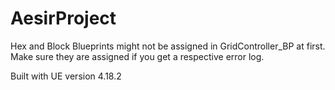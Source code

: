 # AesirProject

Hex and Block Blueprints might not be assigned in GridController_BP at first. Make sure they are assigned if you get a respective error log.

Built with UE version 4.18.2